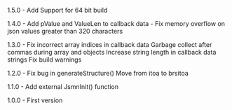 1.5.0 - Add Support for 64 bit build

1.4.0 - Add pValue and ValueLen to callback data
         - Fix memory overflow on json values greater than 320 characters

1.3.0 - Fix incorrect array indices in callback data
		Garbage collect after commas during array and objects
		Increase string length in callback data strings
		Fix build warnings

1.2.0 - Fix bug in generateStructure()
		Move from itoa to brsitoa
		
1.1.0 - Add external JsmnInit() function

1.0.0 - First version
